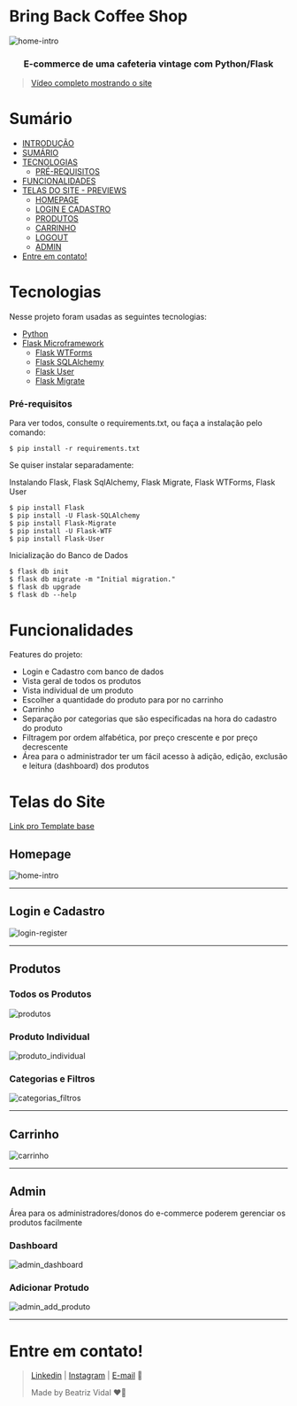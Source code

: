 # Bring Back Coffee Shop

![home-intro](../../readme_prints/banner.PNG)

<h3 align="center">
    E-commerce de uma cafeteria vintage com Python/Flask
</h3>

> [Vídeo completo mostrando o site]()

# Sumário

* [INTRODUÇÃO](#bring-back-coffee-shop)
* [SUMÁRIO](#sumário)
* [TECNOLOGIAS](#tecnologias)
  * [PRÉ-REQUISITOS](#pré-requisitos)
* [FUNCIONALIDADES](#funcionalidades)
* [TELAS DO SITE - PREVIEWS](#telas-do-site)
  * [HOMEPAGE](#homepage)
  * [LOGIN E CADASTRO](#login-e-cadastro)
  * [PRODUTOS](#produtos)
  * [CARRINHO](#carrinho)
  * [LOGOUT](#logout)
  * [ADMIN](#admin)
* [Entre em contato!](#entre-em-contato)

# Tecnologias

Nesse projeto foram usadas as seguintes tecnologias:
- [Python](https://www.python.org)
- [Flask Microframework](https://flask.palletsprojects.com/en/2.1.x/)
  - [Flask WTForms](https://flask-wtf.readthedocs.io/en/1.0.x/)
  - [Flask SQLAlchemy](https://flask-sqlalchemy.palletsprojects.com/en/2.x/)
  - [Flask User](https://flask-user.readthedocs.io/en/latest/)
  - [Flask Migrate](https://flask-migrate.readthedocs.io/en/latest/)

### Pré-requisitos
Para ver todos, consulte o requirements.txt, ou faça a instalação pelo comando:
```console
$ pip install -r requirements.txt
```

Se quiser instalar separadamente:

Instalando Flask, Flask SqlAlchemy, Flask Migrate, Flask WTForms, Flask User
```console
$ pip install Flask
$ pip install -U Flask-SQLAlchemy
$ pip install Flask-Migrate
$ pip install -U Flask-WTF
$ pip install Flask-User
```

Inicialização do Banco de Dados 
```console
$ flask db init
$ flask db migrate -m "Initial migration."
$ flask db upgrade
$ flask db --help
```

# Funcionalidades
Features do projeto:
- Login e Cadastro com banco de dados
- Vista geral de todos os produtos
- Vista individual de um produto
- Escolher a quantidade do produto para por no carrinho
- Carrinho
- Separação por categorias que são especificadas na hora do cadastro do produto
- Filtragem por ordem alfabética, por preço crescente e por preço decrescente
- Área para o administrador ter um fácil acesso à adição, edição, exclusão e leitura (dashboard) dos produtos

# Telas do Site

[Link pro Template base](https://freemiumdownload.com/downloads/e-shopper-free-ecommerce-html-template/)
## Homepage
![home-intro](../../readme_prints/banner.PNG)

---

## Login e Cadastro

![login-register](../../readme_prints/login-register.gif)

---

## Produtos

### Todos os Produtos

![produtos](../../readme_prints/produtos.gif)

### Produto Individual

![produto_individual](../../readme_prints/produto_individual.gif)

### Categorias e Filtros

![categorias_filtros](../../readme_prints/categorias_filtros.gif)

---

## Carrinho

![carrinho](../../readme_prints/carrinho.gif)

---

## Admin
Área para os administradores/donos do e-commerce poderem gerenciar os produtos facilmente

### Dashboard
![admin_dashboard](../../readme_prints/admin_dashboard.gif)

### Adicionar Protudo
![admin_add_produto](../../readme_prints/admin_add_produto.PNG)

---

# Entre em contato!

> [Linkedin](https://www.linkedin.com/in/beatriz-vidal-a2b114200) | [Instagram](https://www.instagram.com/bvidalf/) | [E-mail](mailto:biavidalf@gmail.com) 👋
>
> Made by Beatriz Vidal ❤🎯